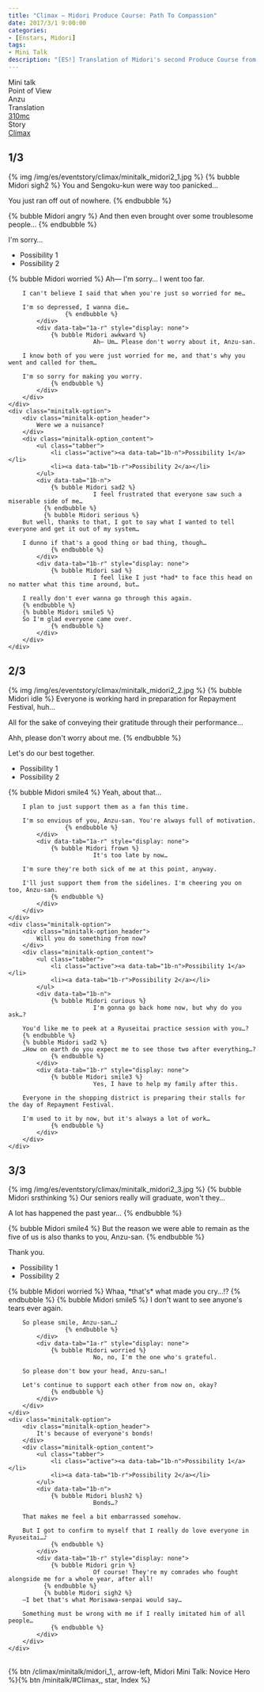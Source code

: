 ```yaml
---
title: "Climax – Midori Produce Course: Path To Compassion"
date: 2017/3/1 9:00:00
categories:
- [Enstars, Midori]
tags:
- Mini Talk
description: "[ES!] Translation of Midori's second Produce Course from Climax. From Anzu's POV."
---
```

<div class="three-wrapper" style="--storyColor:#965e7d;--storyColor-rgb:150,94,125;--storyColor-h:326.8;--storyColor-s: 23%;--storyColor-l:47.8%;">
    <div class="info-area">
        <div class="info">
            <div class="info-item characters">
          <div class="label">
              Mini talk
          </div>
          <div class="value">
								<a href="/categories/Enstars/Midori" character="Midori"></a>
          </div>
            </div>
            <div class="info-item one">
          <div class="label">
              Point of View
          </div>
          <div class="value">
              Anzu
          </div>
            </div>
            <div class="info-item two">
          <div class="label">
              Translation
          </div>
          <div class="value">
              <a href="/about">310mc</a>
          </div>
            </div>
            <div class="info-item three">
          <div class="label">
             Story
          </div>
          <div class="value">
              <a href="/climax">Climax</a>
          </div>
            </div>
        </div>
    </div>
</div>

<!-- more -->


## <div mt="rare"></div> 1/3
{% img /img/es/eventstory/climax/minitalk_midori2_1.jpg %}
{% bubble Midori sigh2 %}
You and Sengoku-kun were way too panicked…

You just ran off out of nowhere.
{% endbubble %}

{% bubble Midori angry %}
And then even brought over some troublesome people…
{% endbubble %}

<div class="minitalk" character="Anzu">
    <div class="minitalk-option">
        <div class="minitalk-option_header">
            I'm sorry…
        </div>
        <div class="minitalk-option_content">
			<ul class="tabber">
				<li class="active"><a data-tab="1a-n">Possibility 1</a></li>
				<li><a data-tab="1a-r">Possibility 2</a></li>
			</ul>
			<div data-tab="1a-n">
            	{% bubble Midori worried %}
							Ah— I'm sorry… I went too far.

        I can't believe I said that when you're just so worried for me…

        I'm so depressed, I wanna die…
					{% endbubble %}
			</div>
			<div data-tab="1a-r" style="display: none">
            	{% bubble Midori awkward %}
							Ah— Um… Please don't worry about it, Anzu-san.

        I know both of you were just worried for me, and that's why you went and called for them…

        I'm so sorry for making you worry.
				{% endbubble %}
			</div>
        </div>
    </div>
	<div class="minitalk-option">
        <div class="minitalk-option_header">
            Were we a nuisance?
        </div>
        <div class="minitalk-option_content">
			<ul class="tabber">
				<li class="active"><a data-tab="1b-n">Possibility 1</a></li>
				<li><a data-tab="1b-r">Possibility 2</a></li>
			</ul>
			<div data-tab="1b-n">
            	{% bubble Midori sad2 %}
							I feel frustrated that everyone saw such a miserable side of me…
              {% endbubble %}
              {% bubble Midori serious %}
        But well, thanks to that, I got to say what I wanted to tell everyone and get it out of my system…

        I dunno if that's a good thing or bad thing, though…
				{% endbubble %}
			</div>
			<div data-tab="1b-r" style="display: none">
            	{% bubble Midori sad %}
							I feel like I just *had* to face this head on no matter what this time around, but…

        I really don't ever wanna go through this again.
        {% endbubble %}
        {% bubble Midori smile5 %}
        So I'm glad everyone came over.
				{% endbubble %}
			</div>
        </div>
    </div>
</div>

## <div mt="rare"></div> 2/3
{% img /img/es/eventstory/climax/minitalk_midori2_2.jpg %}
{% bubble Midori idle %}
Everyone is working hard in preparation for Repayment Festival, huh…

All for the sake of conveying their gratitude through their performance…

Ahh, please don't worry about me.
{% endbubble %}

<div class="minitalk" character="Anzu">
    <div class="minitalk-option">
        <div class="minitalk-option_header">
            Let's do our best together.
        </div>
        <div class="minitalk-option_content">
			<ul class="tabber">
				<li class="active"><a data-tab="1a-n">Possibility 1</a></li>
				<li><a data-tab="1a-r">Possibility 2</a></li>
			</ul>
			<div data-tab="1a-n">
            	{% bubble Midori smile4 %}
							Yeah, about that…

        I plan to just support them as a fan this time.

        I'm so envious of you, Anzu-san. You're always full of motivation.
					{% endbubble %}
			</div>
			<div data-tab="1a-r" style="display: none">
            	{% bubble Midori frown %}
							It's too late by now…

        I'm sure they're both sick of me at this point, anyway.

        I'll just support them from the sidelines. I'm cheering you on too, Anzu-san.
				{% endbubble %}
			</div>
        </div>
    </div>
	<div class="minitalk-option">
        <div class="minitalk-option_header">
            Will you do something from now?
        </div>
        <div class="minitalk-option_content">
			<ul class="tabber">
				<li class="active"><a data-tab="1b-n">Possibility 1</a></li>
				<li><a data-tab="1b-r">Possibility 2</a></li>
			</ul>
			<div data-tab="1b-n">
            	{% bubble Midori curious %}
							I'm gonna go back home now, but why do you ask…?

        You'd like me to peek at a Ryuseitai practice session with you…?
        {% endbubble %}
        {% bubble Midori sad2 %}
        …How on earth do you expect me to see those two after everything…?
				{% endbubble %}
			</div>
			<div data-tab="1b-r" style="display: none">
            	{% bubble Midori smile3 %}
							Yes, I have to help my family after this.

        Everyone in the shopping district is preparing their stalls for the day of Repayment Festival.

        I'm used to it by now, but it's always a lot of work…
				{% endbubble %}
			</div>
        </div>
    </div>
</div>

## <div mt="rare"></div> 3/3
{% img /img/es/eventstory/climax/minitalk_midori2_3.jpg %}
{% bubble Midori srsthinking %}
Our seniors really will graduate, won't they…

A lot has happened the past year…
{% endbubble %}

{% bubble Midori smile4 %}
But the reason we were able to remain as the five of us is also thanks to you, Anzu-san.
{% endbubble %}

<div class="minitalk" character="Anzu">
    <div class="minitalk-option">
        <div class="minitalk-option_header">
            Thank you.
        </div>
        <div class="minitalk-option_content">
			<ul class="tabber">
				<li class="active"><a data-tab="1a-n">Possibility 1</a></li>
				<li><a data-tab="1a-r">Possibility 2</a></li>
			</ul>
			<div data-tab="1a-n">
            	{% bubble Midori worried %}
							Whaa, *that's* what made you cry…!?
              {% endbubble %}
              {% bubble Midori smile5 %}
        I don't want to see anyone's tears ever again.

        So please smile, Anzu-san…♪
					{% endbubble %}
			</div>
			<div data-tab="1a-r" style="display: none">
            	{% bubble Midori worried %}
							No, no, I'm the one who's grateful.

        So please don't bow your head, Anzu-san…!

        Let's continue to support each other from now on, okay?
				{% endbubble %}
			</div>
        </div>
    </div>
	<div class="minitalk-option">
        <div class="minitalk-option_header">
            It's because of everyone's bonds!
        </div>
        <div class="minitalk-option_content">
			<ul class="tabber">
				<li class="active"><a data-tab="1b-n">Possibility 1</a></li>
				<li><a data-tab="1b-r">Possibility 2</a></li>
			</ul>
			<div data-tab="1b-n">
            	{% bubble Midori blush2 %}
							Bonds…?

        That makes me feel a bit embarrassed somehow.

        But I got to confirm to myself that I really do love everyone in Ryuseitai…♪
				{% endbubble %}
			</div>
			<div data-tab="1b-r" style="display: none">
            	{% bubble Midori grin %}
							Of course! They're my comrades who fought alongside me for a whole year, after all!
              {% endbubble %}
              {% bubble Midori sigh2 %}
        —I bet that's what Morisawa-senpai would say…

        Something must be wrong with me if I really imitated him of all people…
				{% endbubble %}
			</div>
        </div>
    </div>
</div>
<br>
<div toc>{% btn /climax/minitalk/midori_1,, arrow-left, Midori Mini Talk: Novice Hero %}{% btn /minitalk/#Climax,, star, Index %}</div>
